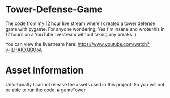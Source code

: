 # Tower-Defense-Game
The code from my 12 hour live stream where I created a tower defense game with pygame. For anyone wondering, Yes I'm insane and wrote this in 12 hours on a YouTube livestream without taking any breaks :)

You can view the livestream here: https://www.youtube.com/watch?v=iLHAKXQBOoA

# Asset Information
Unfortunatly I cannot release the assets used in this project. So you will not be able to run the code. 
#   g a m e T o w e r  
 